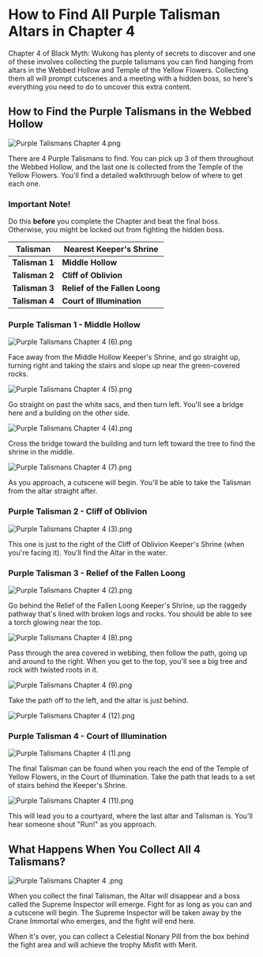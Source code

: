# How to Find All Purple Talisman Altars in Chapter 4

Chapter 4 of Black Myth: Wukong has plenty of secrets to discover and one of these involves collecting the purple talismans you can find hanging from altars in the Webbed Hollow and Temple of the Yellow Flowers. Collecting them all will prompt cutscenes and a meeting with a hidden boss, so here's everything you need to do to uncover this extra content. 

## How to Find the Purple Talismans in the Webbed Hollow

![Purple Talismans Chapter 4.png](https://oyster.ignimgs.com/mediawiki/apis.ign.com/black-myth-wukong/3/3d/Purple_Talismans_Chapter_4.png)

There are 4 Purple Talismans to find. You can pick up 3 of them throughout the Webbed Hollow, and the last one is collected from the Temple of the Yellow Flowers. You'll find a detailed walkthrough below of where to get each one. 

### Important Note!

Do this **before** you complete the Chapter and beat the final boss. Otherwise, you might be locked out from fighting the hidden boss. 

Talisman | Nearest Keeper's Shrine   
---|---  
**Talisman 1**| **Middle Hollow**  
**Talisman 2**| **Cliff of Oblivion**  
**Talisman 3**| **Relief of the Fallen Loong**  
**Talisman 4**| **Court of Illumination**  
  
###  Purple Talisman 1 - Middle Hollow

![Purple Talismans Chapter 4 \(6\).png](https://oyster.ignimgs.com/mediawiki/apis.ign.com/black-myth-wukong/f/f8/Purple_Talismans_Chapter_4_%286%29.png)

Face away from the Middle Hollow Keeper's Shrine, and go straight up, turning right and taking the stairs and slope up near the green-covered rocks. 

![Purple Talismans Chapter 4 \(5\).png](https://oyster.ignimgs.com/mediawiki/apis.ign.com/black-myth-wukong/1/19/Purple_Talismans_Chapter_4_%285%29.png)

Go straight on past the white sacs, and then turn left. You'll see a bridge here and a building on the other side. 

![Purple Talismans Chapter 4 \(4\).png](https://oyster.ignimgs.com/mediawiki/apis.ign.com/black-myth-wukong/7/77/Purple_Talismans_Chapter_4_%284%29.png)

Cross the bridge toward the building and turn left toward the tree to find the shrine in the middle. 

![Purple Talismans Chapter 4 \(7\).png](https://oyster.ignimgs.com/mediawiki/apis.ign.com/black-myth-wukong/0/0c/Purple_Talismans_Chapter_4_%287%29.png)

As you approach, a cutscene will begin. You'll be able to take the Talisman from the altar straight after. 

### Purple Talisman 2 - Cliff of Oblivion

![Purple Talismans Chapter 4 \(3\).png](https://oyster.ignimgs.com/mediawiki/apis.ign.com/black-myth-wukong/0/00/Purple_Talismans_Chapter_4_%283%29.png)

This one is just to the right of the Cliff of Oblivion Keeper's Shrine (when you're facing it). You'll find the Altar in the water. 

### Purple Talisman 3 - Relief of the Fallen Loong

![Purple Talismans Chapter 4 \(2\).png](https://oyster.ignimgs.com/mediawiki/apis.ign.com/black-myth-wukong/a/a7/Purple_Talismans_Chapter_4_%282%29.png)

Go behind the Relief of the Fallen Loong Keeper's Shrine, up the raggedy pathway that's lined with broken logs and rocks. You should be able to see a torch glowing near the top. 

![Purple Talismans Chapter 4 \(8\).png](https://oyster.ignimgs.com/mediawiki/apis.ign.com/black-myth-wukong/9/9e/Purple_Talismans_Chapter_4_%288%29.png)

Pass through the area covered in webbing, then follow the path, going up and around to the right. When you get to the top, you'll see a big tree and rock with twisted roots in it. 

![Purple Talismans Chapter 4 \(9\).png](https://oyster.ignimgs.com/mediawiki/apis.ign.com/black-myth-wukong/f/f0/Purple_Talismans_Chapter_4_%289%29.png)

Take the path off to the left, and the altar is just behind. 

![Purple Talismans Chapter 4 \(12\).png](https://oyster.ignimgs.com/mediawiki/apis.ign.com/black-myth-wukong/2/24/Purple_Talismans_Chapter_4_%2812%29.png)

### Purple Talisman 4 - Court of Illumination

![Purple Talismans Chapter 4 \(1\).png](https://oyster.ignimgs.com/mediawiki/apis.ign.com/black-myth-wukong/2/26/Purple_Talismans_Chapter_4_%281%29.png)

The final Talisman can be found when you reach the end of the Temple of Yellow Flowers, in the Court of Illumination. Take the path that leads to a set of stairs behind the Keeper's Shrine. 

![Purple Talismans Chapter 4 \(11\).png](https://oyster.ignimgs.com/mediawiki/apis.ign.com/black-myth-wukong/2/22/Purple_Talismans_Chapter_4_%2811%29.png)

This will lead you to a courtyard, where the last altar and Talisman is. You'll hear someone shout "Run!" as you approach. 

## What Happens When You Collect All 4 Talismans?

![Purple Talismans Chapter 4 .png](https://oyster.ignimgs.com/mediawiki/apis.ign.com/black-myth-wukong/5/5f/Purple_Talismans_Chapter_4_.png)

When you collect the final Talisman, the Altar will disappear and a boss called the Supreme Inspector will emerge. Fight for as long as you can and a cutscene will begin. The Supreme Inspector will be taken away by the Crane Immortal who emerges, and the fight will end here. 

When it's over, you can collect a Celestial Nonary Pill from the box behind the fight area and will achieve the trophy Misfit with Merit.